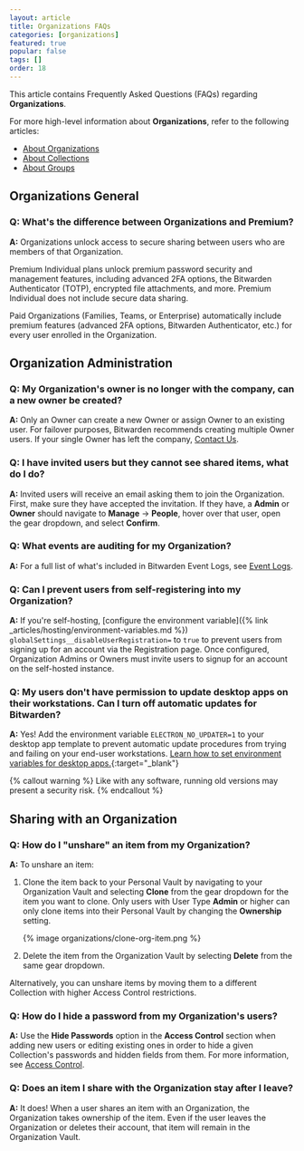 ```yaml
---
layout: article
title: Organizations FAQs
categories: [organizations]
featured: true
popular: false
tags: []
order: 18
---
```


This article contains Frequently Asked Questions (FAQs) regarding **Organizations**.

For more high-level information about **Organizations**, refer to the following articles:
- [About Organizations](https://bitwarden.com/help/article/about-organizations/)
- [About Collections](https://bitwarden.com/help/article/about-collections/)
- [About Groups](https://bitwarden.com/help/article/about-groups/)

## Organizations General

### Q: What's the difference between Organizations and Premium?

**A:** Organizations unlock access to secure sharing between users who are members of that Organization.

Premium Individual plans unlock premium password security and management features, including advanced 2FA options, the Bitwarden Authenticator (TOTP), encrypted file attachments, and more. Premium Individual does not include secure data sharing.

Paid Organizations (Families, Teams, or Enterprise) automatically include premium features (advanced 2FA options, Bitwarden Authenticator, etc.) for every user enrolled in the Organization.

## Organization Administration

### Q: My Organization's owner is no longer with the company, can a new owner be created?

**A:** Only an Owner can create a new Owner or assign Owner to an existing user. For failover purposes, Bitwarden recommends creating multiple Owner users. If your single Owner has left the company, [Contact Us](https://bitwarden.com/contact).

### Q: I have invited users but they cannot see shared items, what do I do?

**A:** Invited users will receive an email asking them to join the Organization. First, make sure they have accepted the invitation. If they have, a **Admin** or **Owner** should navigate to **Manage** &rarr; **People**, hover over that user, open the gear dropdown, and select **Confirm**.

### Q: What events are auditing for my Organization?

**A:** For a full list of what's included in Bitwarden Event Logs, see [Event Logs](https://bitwarden.com/help/article/event-logs/).

### Q: Can I prevent users from self-registering into my Organization?

**A:** If you're self-hosting, [configure the environment variable]({% link _articles/hosting/environment-variables.md %}) `globalSettings__disableUserRegistration=` to `true` to prevent users from signing up for an account via the Registration page. Once configured, Organization Admins or Owners must invite users to signup for an account on the self-hosted instance.

### Q: My users don't have permission to update desktop apps on their workstations. Can I turn off automatic updates for Bitwarden?

**A:** Yes! Add the environment variable `ELECTRON_NO_UPDATER=1` to your desktop app template to prevent automatic update procedures from trying and failing on your end-user workstations. [Learn how to set environment variables for desktop apps.](https://www.twilio.com/blog/2017/01/how-to-set-environment-variables.html){:target="\_blank"}

{% callout warning %}
Like with any software, running old versions may present a security risk.
{% endcallout %}


## Sharing with an Organization

### Q: How do I "unshare" an item from my Organization?

**A:** To unshare an item:
  1. Clone the item back to your Personal Vault by navigating to your Organization Vault and selecting **Clone** from the gear dropdown for the item you want to clone. Only users with User Type **Admin** or higher can only clone items into their Personal Vault by changing the **Ownership** setting.

     {% image organizations/clone-org-item.png %}
2. Delete the item from the Organization Vault by selecting **Delete** from the same gear dropdown.

Alternatively, you can unshare items by moving them to a different Collection with higher Access Control restrictions.

### Q: How do I hide a password from my Organization's users?

**A:** Use the **Hide Passwords** option in the **Access Control** section when adding new users or editing existing ones in order to hide a given Collection's passwords and hidden fields from them. For more information, see [Access Control](https://bitwarden.com/help/article/user-types-access-control/#access-control).

### Q: Does an item I share with the Organization stay after I leave?

**A:** It does! When a user shares an item with an Organization, the Organization takes ownership of the item. Even if the user leaves the Organization or deletes their account, that item will remain in the Organization Vault.
